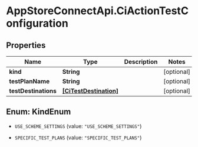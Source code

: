 # AppStoreConnectApi.CiActionTestConfiguration

## Properties

Name | Type | Description | Notes
------------ | ------------- | ------------- | -------------
**kind** | **String** |  | [optional] 
**testPlanName** | **String** |  | [optional] 
**testDestinations** | [**[CiTestDestination]**](CiTestDestination.md) |  | [optional] 



## Enum: KindEnum


* `USE_SCHEME_SETTINGS` (value: `"USE_SCHEME_SETTINGS"`)

* `SPECIFIC_TEST_PLANS` (value: `"SPECIFIC_TEST_PLANS"`)




